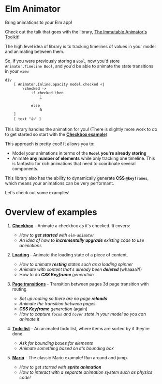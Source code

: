 # Elm Animator

Bring animations to your Elm app!

Check out the talk that goes with the library, [The Immutable Animator's Toolkit](https://www.youtube.com/watch?v=Nf4rElfA8SE)!

The high level idea of library is to tracking timelines of values in your model and animating between them.

So, if you were previously storing a `Bool`, now you'd store `Animator.Timeline Bool`, and you'd be able to animate the state transitions in your `view` 

    div
        [ Animator.Inline.opacity model.checked <|
            \checked ->
                if checked then
                    1

                else
                    0
        ]
        [ text "👍" ]

This library handles the animation for you!  (There is slightly more work to do to get started so start with the [**Checkbox example**](https://github.com/mdgriffith/elm-animator/blob/master/examples/Checkbox.elm))

This approach is pretty cool!  It allows you to:

- Model your animations in terms of the **`Model` you're already storing**
- Animate **any number of elements** while only tracking one timeline.  This is fantastic for rich animations that need to coordinate several components.

This library also has the ability to dynamically generate **CSS `@keyframes`**, which means your animations can be very performant.

Let's check out some examples!

# Overview of examples

1. [**Checkbox**](https://github.com/mdgriffith/elm-animator/blob/master/examples/Checkbox.elm) - Animate a checkbox as it's checked.  It covers:
     - *How to **get started** with `elm-animator`*
     - *An idea of how to **incrementally upgrade** existing code to use animations*


2. [**Loading**](https://github.com/mdgriffith/elm-animator/blob/master/examples/Loading.elm) - Animate the loading state of a piece of content.
     - *How to animate **resting** states such as a loading spinner*
     - *Animate with content that's already been **deleted*** (whaaaa?!)
     - How to do ***CSS Keyframe** generation*


3. [**Page transitions**](https://github.com/mdgriffith/elm-animator/blob/master/examples/Pages.elm) - Transition between pages 3d page transition with routing.
     - *Set up routing so there are no page **reloads***
     - *Animate the transition between pages*
     - ***CSS Keyframe** generation* (again)
     - *How to capture `focus` and `hover` state in your model so you can animate it*


4. [**Todo list**](https://github.com/mdgriffith/elm-animator/blob/master/examples/Todo.elm) - An animated todo list, where items are sorted by if they're done.
     - *Ask for bounding boxes for elements*
     - *Animate something based on it's bounding box*


5. [**Mario**](https://github.com/mdgriffith/elm-animator/blob/master/examples/Mario.elm) - The classic Mario example!  Run around and jump.
     - *How to get started with **sprite animation***
     - *How to interact with a separate animation system such as physics code!*

